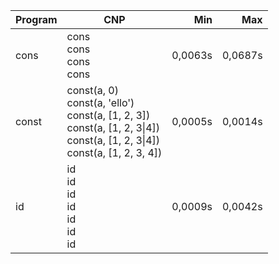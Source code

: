 Program | CNP | Min | Max
--- | --- | ---: | ---:
cons | cons<br/>cons<br/>cons<br/>cons | 0,0063s | 0,0687s
const | const(a, 0)<br/>const(a, 'ello')<br/>const(a, [1, 2, 3])<br/>const(a, [1, 2, 3\|4])<br/>const(a, [1, 2, 3\|4])<br/>const(a, [1, 2, 3, 4]) | 0,0005s | 0,0014s
id | id<br/>id<br/>id<br/>id<br/>id<br/>id<br/>id | 0,0009s | 0,0042s
